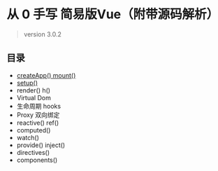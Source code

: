 # 从 0 手写 简易版Vue（附带源码解析）

> version 3.0.2

## 目录

- [createApp() mount()](https://github.com/wyh369352887/study-log/blob/master/ShareDoc/vue%E6%BA%90%E7%A0%81%E5%AD%A6%E4%B9%A0/20201105.md)
- [setup()](https://github.com/wyh369352887/study-log/blob/master/ShareDoc/vue%E6%BA%90%E7%A0%81%E5%AD%A6%E4%B9%A0/20201106.md)
- render() h()
- Virtual Dom
- 生命周期 hooks
- Proxy 双向绑定
- reactive() ref()
- computed()
- watch()
- provide() inject()
- directives()
- components()